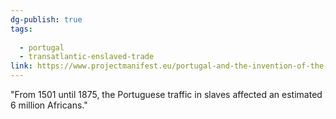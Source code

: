 ```yaml
---
dg-publish: true
tags:
  
  - portugal
  - transatlantic-enslaved-trade
link: https://www.projectmanifest.eu/portugal-and-the-invention-of-the-atlantic-trade-of-enslaved-people-15-16th-centuries/
---
```

"From 1501 until 1875, the Portuguese traffic in slaves affected an estimated 6 million Africans."